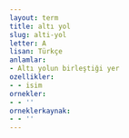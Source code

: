 ```yaml
---
layout: term
title: altı yol
slug: alti-yol
letter: A
lisan: Türkçe
anlamlar:
- Altı yolun birleştiği yer
ozellikler:
- - isim
ornekler:
- - ''
orneklerkaynak:
- - ''
---
```

